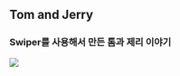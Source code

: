 ## Tom and Jerry
### Swiper를 사용해서 만든 톰과 제리 이야기
![](https://velog.velcdn.com/images/thdgusrbek/post/d4f25c92-28b6-4ddd-a031-9ace9bcf9535/image.gif)<br><br>
